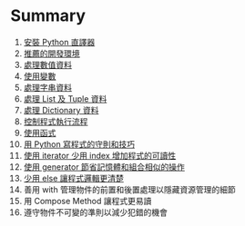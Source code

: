 # Summary

1. [安裝 Python 直譯器](Installation.md)
1. [推薦的開發環境](Environment.md)
1. [處理數值資料](Numbers.md)
1. [使用變數](Variables.md)
1. [處理字串資料](String.md)
1. [處理 List 及 Tuple 資料](ListAndTuple.md)
1. [處理 Dictionary 資料](Dictionary.md)
1. [控制程式執行流程](Flow.md)
1. [使用函式](Function.md)
1. [用 Python 寫程式的守則和技巧](EffectivePython.md)
 1. [使用 iterator 少用 index 增加程式的可讀性](Iterator.md)
 1. [使用 generator 節省記憶體和組合相似的操作](Generator.md)
 1. [少用 else 讓程式邏輯更清楚](RemoveElse.md)
 1. 善用 with 管理物件的前置和後置處理以隱藏資源管理的細節
 1. 用 Compose Method 讓程式更易讀
 1. 遵守物件不可變的準則以減少犯錯的機會
 
